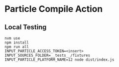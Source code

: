 # Particle Compile Action

## Local Testing
```
nvm use
npm install
npm run all
INPUT_PARTICLE_ACCESS_TOKEN=<insert> INPUT_SOURCES_FOLDER=__tests__/fixtures INPUT_PARTICLE_PLATFORM_NAME=12 node dist/index.js
```
